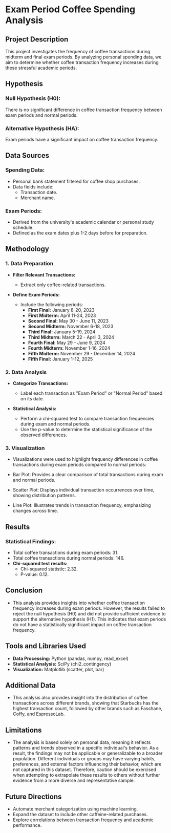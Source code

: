 # Exam Period Coffee Spending Analysis

## Project Description

This project investigates the frequency of coffee transactions during midterm and final exam periods. By analyzing personal spending data, we aim to determine whether coffee transaction frequency increases during these stressful academic periods.

## Hypothesis

### Null Hypothesis (H0):

There is no significant difference in coffee transaction frequency between exam periods and normal periods.

### Alternative Hypothesis (HA):

Exam periods have a significant impact on coffee transaction frequency.

## Data Sources

### Spending Data:

- Personal bank statement filtered for coffee shop purchases.
- Data fields include:
  - Transaction date.
  - Merchant name.

### Exam Periods:

- Derived from the university's academic calendar or personal study schedule.
- Defined as the exam dates plus 1-2 days before for preparation.

## Methodology

### 1. Data Preparation

- **Filter Relevant Transactions:**

  - Extract only coffee-related transactions.

- **Define Exam Periods:**

  - Include the following periods:
    - **First Final:** January 8-20, 2023
    - **First Midterm:** April 11-24, 2023
    - **Second Final:** May 30 - June 11, 2023
    - **Second Midterm:** November 6-18, 2023
    - **Third Final:** January 5-19, 2024
    - **Third Midterm:** March 22 - April 3, 2024
    - **Fourth Final:** May 29 - June 9, 2024
    - **Fourth Midterm:** November 1-16, 2024
    - **Fifth Midterm:** November 29 - December 14, 2024
    - **Fifth Final:** January 1-12, 2025

### 2. Data Analysis

- **Categorize Transactions:**

  - Label each transaction as "Exam Period" or "Normal Period" based on its date.

- **Statistical Analysis:**

  - Perform a chi-squared test to compare transaction frequencies during exam and normal periods.
  - Use the p-value to determine the statistical significance of the observed differences.

### 3. Visualization

- Visualizations were used to highlight frequency differences in coffee transactions during exam periods compared to normal periods:

- Bar Plot:
Provides a clear comparison of total transactions during exam and normal periods.

- Scatter Plot:
Displays individual transaction occurrences over time, showing distribution patterns.

- Line Plot:
Illustrates trends in transaction frequency, emphasizing changes across time.

## Results

### Statistical Findings:

- Total coffee transactions during exam periods: 31.
- Total coffee transactions during normal periods: 146.
- **Chi-squared test results:**
  - Chi-squared statistic: 2.32.
  - P-value: 0.12.

## Conclusion

- This analysis provides insights into whether coffee transaction frequency increases during exam periods. However, the results failed to reject the null hypothesis (H0) and did not provide sufficient evidence to support the alternative hypothesis (H1). This indicates that exam periods do not have a statistically significant impact on coffee transaction frequency.

## Tools and Libraries Used

- **Data Processing:** Python (pandas, numpy, read_excel)
- **Statistical Analysis:** SciPy (chi2_contingency)
- **Visualization:** Matplotlib (scatter, plot, bar)

## Additional Data
- This analysis also provides insight into the distribution of coffee transactions across different brands, showing that Starbucks has the highest transaction count, followed by other brands such as Fasshane, Coffy, and EspressoLab.

## Limitations

- The analysis is based solely on personal data, meaning it reflects patterns and trends observed in a specific individual's behavior. As a result, the findings may not be applicable or generalizable to a broader population. Different individuals or groups may have varying habits, preferences, and external factors influencing their behavior, which are not captured in this dataset. Therefore, caution should be exercised when attempting to extrapolate these results to others without further evidence from a more diverse and representative sample.

## Future Directions

- Automate merchant categorization using machine learning.
- Expand the dataset to include other caffeine-related purchases.
- Explore correlations between transaction frequency and academic performance.

